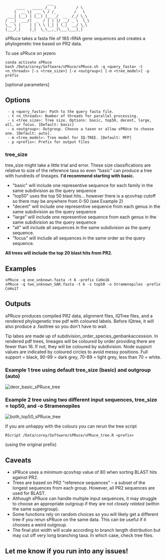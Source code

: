                        ___
         ____   _____ /_  )         / \
        |  __ \|  __ \ / /_        /   \
     ___| |__) | |__) |__ _/  __  /_/ \_\
    / __|  ___/|  _  / | | |/ __/ _ \  \_\
    \__ \ |    | | \ \ |_| | (_|  __/ \_\
    |___/_|    |_|  \_\__,_|\___\___|_|  

sPRuce takes a fasta file of 18S rRNA gene sequences and creates a phylogenetic tree based on PR2 data. 

To use sPRuce on jezero
```
conda activate sPRuce
bash /Data/corey/Software/sPRuce/sPRuce.sh -q <query_fasta> -t <n_threads> [-s <tree_size>] [-o <outgroup>] [-m <tree_model>] -p prefix
```
[optional parameters]
## Options
```
 - q <query_fasta>: Path to the query fasta file.
 - t <n_threads>: Number of threads for parallel processing.
 - s <tree_size>: Tree size. Options: basic, top50, decent, large, all, or focus. [Default: basic]
 - o <outgroup>: Outgroup. Choose a taxon or allow sPRUce to choose one. [Default: auto].
 - m <tree_model>: Tree model for IQ-TREE. [Default: MFP]
 - p <prefix>: Prefix for output files
```
### tree_size
tree_size might take a little trial and error. These size classifications are relative to size of the reference taxa so even "basic" can produce a tree with hundreds of lineages. **I'd recommend starting with basic.**
 - "basic" will include one representive sequence for each family in the same subdivision as the query sequence
 - "top50" uses the top 50 blast hits... however there is a qcovhsp cutoff so there may be anywhere from 0-50 (see Example 2)
 - "decent" will include one representive sequence from each genus in the same subdivision as the query sequence
 - "large" will include one representive sequence from each genus in the same subdivision as the query sequence
 - "all" will include all sequences in the same subdivision as the query sequence.
 - "focus" will include all sequences in the same order as the query sequence.

**All trees will include the top 20 blast hits from PR2.**

## Examples
```
sPRuce -q one_unknown.fasta -t 6 -prefix CoHo16
sPRuce -q two_unknown_SAR.fasta -t 6 -s top50 -o Stramenopiles -prefix CoHo17
```

## Outputs
sPRuce produces compiled PR2 data, alignment files, IQTree files, and a rendered phylogenetic tree pdf with coloured labels. 
Before IQtree, it will also produce a .fasttree so you don't have to wait.

Tip labes are made up of subdivision_order_species_genbankaccession. 
In rendered pdf trees, lineages will be coloured by order providing there are fewer than 16. If not, they will be coloured by subdivision. 
Node support values are indicated by coloured circles to avoid messy positions. Full support = black, 90-99 = dark grey, 70-89 = light grey, less than 70 = white. 

### Example 1 tree using default tree_size (basic) and outgroup (auto) 
![deor_basic_sPRuce_tree](https://github.com/coreyholt/sPRuce/assets/75506746/a0662852-3aa3-4313-8b38-a90d143841e0)

### Example 2 tree using two different input sequences, tree_size = top50, and -o Stramenopiles
![both_top50_sPRuce_tree](https://github.com/coreyholt/sPRuce/assets/75506746/63fd2c02-a715-4c1a-bdad-b6835c5c84ff)

If you are unhappy with the colours you can rerun the tree script 
``` 
RScript /Data/corey/Software/sPRuce/sPRuce_tree.R <prefix>
```
(using the original prefix)

## Caveats
- sPRuce uses a minimum qcovhsp value of 80 when sorting BLAST hits against PR2.
- Trees are based on PR2 "reference sequences" – a subset of the longest sequences from each group. However, all PR2 sequences are used for BLAST. 
- Although sPRuce can handle multiple input sequences, it may struggle to choose an appropriate outgroup if they are not _closely related_ (within the same supergroup).
- Some functions rely on random choices so you will likely get a different tree if you rerun sPRuce on the same data. This can be useful if it chooses a weird outgroup. 
- The final plot width will scale according to branch length distribution but may cut off very long branching taxa. In which case, check tree files. 

## Let me know if you run into any issues!
